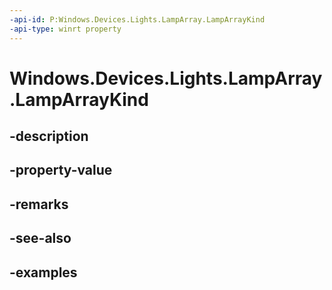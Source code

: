 ```yaml
---
-api-id: P:Windows.Devices.Lights.LampArray.LampArrayKind
-api-type: winrt property
---
```


<!-- Property syntax.
public LampArrayKind LampArrayKind { get; }
-->

# Windows.Devices.Lights.LampArray.LampArrayKind

## -description

## -property-value

## -remarks

## -see-also

## -examples

